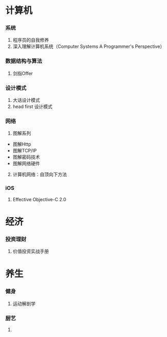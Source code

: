 # 计算机

### 系统

1. 程序员的自我修养
2. 深入理解计算机系统（Computer Systems A Programmer's Perspective）

### 数据结构与算法

1. 剑指Offer

### 设计模式

1. 大话设计模式
2. head first 设计模式

### 网络

1. 图解系列
  * 图解Http
  * 图解TCP/IP  
  * 图解密码技术
  * 图解网络硬件
2. 计算机网络：自顶向下方法

### iOS

1. Effective Objective-C 2.0



# 经济

### 投资理财

1. 价值投资实战手册


# 养生

### 健身

1. 运动解剖学

### 厨艺

1. 
